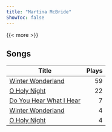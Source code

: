 ```yaml
---
title: "Martina McBride"
ShowToc: false
---
```


{{< more >}}

## Songs
Title | Plays 
----- | -----: 
[Winter Wonderland](/songs/winter-wonderland) | 59
[O Holy Night](/songs/o-holy-night) | 22
[Do You Hear What I Hear](/songs/do-you-hear-what-i-hear) | 7
[Winter Wonderland](/songs/winter-wonderland) | 4
[O Holy Night](/songs/o-holy-night) | 4

